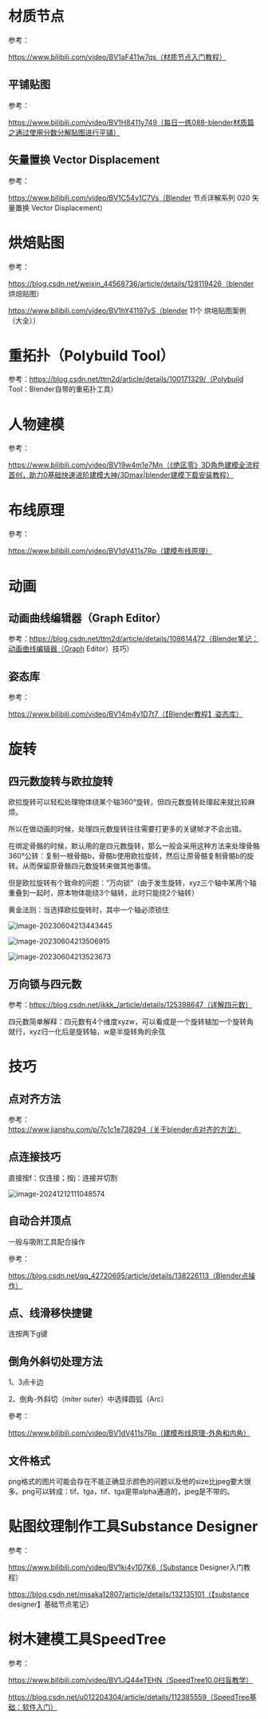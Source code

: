 # 材质节点

参考：

https://www.bilibili.com/video/BV1aF411w7qs（材质节点入门教程）

## 平铺贴图

参考：

https://www.bilibili.com/video/BV1H8411y749（每日一练088-blender材质篇之通过使用分数分解贴图进行平铺）

## 矢量置换 Vector Displacement

参考：

https://www.bilibili.com/video/BV1C54y1C7Vs（Blender 节点详解系列 020 矢量置换 Vector Displacement）

# 烘焙贴图

参考：

https://blog.csdn.net/weixin_44568736/article/details/128119426（blender 烘焙贴图）

https://www.bilibili.com/video/BV1hY41197vS（blender 11个 烘培贴图案例（大全））

# 重拓扑（Polybuild Tool）

参考：https://blog.csdn.net/ttm2d/article/details/100171329/（Polybuild Tool：Blender自带的重拓扑工具）

# 人物建模

参考：

https://www.bilibili.com/video/BV19w4m1e7Mn（《绝区零》3D角色建模全流程首创，助力0基础快速进阶建模大神/3Dmax|blender建模下载安装教程）

# 布线原理

參考：

https://www.bilibili.com/video/BV1dV411s7Rp（建模布线原理）

# 动画

## 动画曲线编辑器（Graph Editor）

参考：https://blog.csdn.net/ttm2d/article/details/108614472（Blender笔记：动画曲线编辑器（Graph Editor）技巧）

## 姿态库

参考：

https://www.bilibili.com/video/BV14m4y1D7t7（【Blender教程】姿态库）

# 旋转

## 四元数旋转与欧拉旋转

欧拉旋转可以轻松处理物体绕某个轴360°旋转，但四元数旋转处理起来就比较麻烦。

所以在做动画的时候，处理四元数旋转往往需要打更多的关键帧才不会出错。

在绑定骨骼的时候，默认用的是四元数旋转，那么一般会采用这种方法来处理骨骼360°公转：复制一根骨骼b，骨骼b使用欧拉旋转，然后让原骨骼复制骨骼b的旋转。从而保留原骨骼四元数旋转来做其他事情。

但是欧拉旋转有个致命的问题：“万向锁”（由于发生旋转，xyz三个轴中某两个轴重叠到一起时，原本物体能绕3个轴转，此时只能绕2个轴转）

黄金法则：当选择欧拉旋转时，其中一个轴必须锁住

![image-20230604213443445](blender.assets/image-20230604213443445.png)

![image-20230604213506915](blender.assets/image-20230604213506915.png)

![image-20230604213523673](blender.assets/image-20230604213523673.png)

## 万向锁与四元数

参考：https://blog.csdn.net/jkkk_/article/details/125398647（详解四元数）

四元数简单解释：四元数有4个维度xyzw，可以看成是一个旋转轴加一个旋转角就行，xyz归一化后是旋转轴，w是半旋转角的余弦

# 技巧

## 点对齐方法

参考：https://www.jianshu.com/p/7c1c1e738294（关于blender点对齐的方法）

## 点连接技巧

直接按f：仅连接；按j：连接并切割

![image-20241212111048574](blender.assets/image-20241212111048574.png)

## 自动合并顶点

一般与吸附工具配合操作

參考：

https://blog.csdn.net/qq_42720695/article/details/138226113（Blender点操作）

## 点、线滑移快捷键

连按两下g键

## 倒角外斜切处理方法

1、3点卡边

2、倒角-外斜切（miter outer）中选择圆弧（Arc）

參考：

https://www.bilibili.com/video/BV1dV411s7Rp（建模布线原理-外角和内角）

## 文件格式

png格式的图片可能会存在不能正确显示颜色的问题以及他的size比jpeg要大很多。png可以转成：tif、tga，tif、tga是带alpha通道的，jpeg是不带的。

# 贴图纹理制作工具Substance Designer

参考：

https://www.bilibili.com/video/BV1ki4y1D7K6（Substance Designer入门教程）

https://blog.csdn.net/misaka12807/article/details/132135101（【substance designer】基础节点笔记）

# 树木建模工具SpeedTree

参考：

https://www.bilibili.com/video/BV1JQ44eTEHN（SpeedTree10.0扫盲教学）

https://blog.csdn.net/u012204304/article/details/112385559（SpeedTree基础：软件入门）
